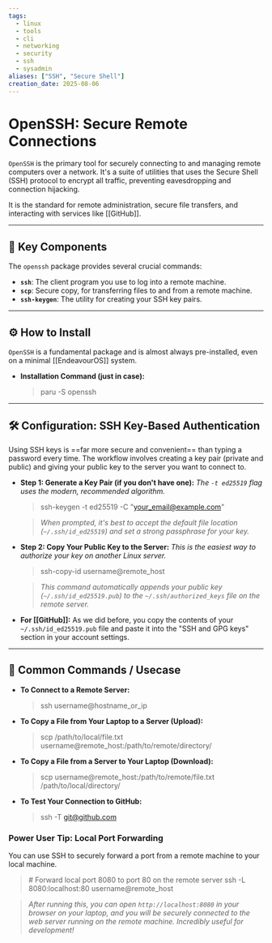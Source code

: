 ```yaml
---
tags:
  - linux
  - tools
  - cli
  - networking
  - security
  - ssh
  - sysadmin
aliases: ["SSH", "Secure Shell"]
creation_date: 2025-08-06
---
```


# OpenSSH: Secure Remote Connections

`OpenSSH` is the primary tool for securely connecting to and managing remote computers over a network. It's a suite of utilities that uses the Secure Shell (SSH) protocol to encrypt all traffic, preventing eavesdropping and connection hijacking.

It is the standard for remote administration, secure file transfers, and interacting with services like [[GitHub]].

---
## 🤔 Key Components
The `openssh` package provides several crucial commands:
- **`ssh`**: The client program you use to log into a remote machine.
- **`scp`**: Secure copy, for transferring files to and from a remote machine.
- **`ssh-keygen`**: The utility for creating your SSH key pairs.

---
## ⚙️ How to Install
`OpenSSH` is a fundamental package and is almost always pre-installed, even on a minimal [[EndeavourOS]] system.

- **Installation Command (just in case):**
  > paru -S openssh

---
## 🛠️ Configuration: SSH Key-Based Authentication
Using SSH keys is ==far more secure and convenient== than typing a password every time. The workflow involves creating a key pair (private and public) and giving your public key to the server you want to connect to.

- **Step 1: Generate a Key Pair (if you don't have one):**
  *The `-t ed25519` flag uses the modern, recommended algorithm.*
  > ssh-keygen -t ed25519 -C "your_email@example.com"

  > *When prompted, it's best to accept the default file location (`~/.ssh/id_ed25519`) and set a strong passphrase for your key.*

- **Step 2: Copy Your Public Key to the Server:**
  *This is the easiest way to authorize your key on another Linux server.*
  > ssh-copy-id username@remote_host

  > *This command automatically appends your public key (`~/.ssh/id_ed25519.pub`) to the `~/.ssh/authorized_keys` file on the remote server.*

- **For [[GitHub]]:** As we did before, you copy the contents of your `~/.ssh/id_ed25519.pub` file and paste it into the "SSH and GPG keys" section in your account settings.

---
## 🚀 Common Commands / Usecase

- **To Connect to a Remote Server:**
  > ssh username@hostname_or_ip

- **To Copy a File from Your Laptop to a Server (Upload):**
  > scp /path/to/local/file.txt username@remote_host:/path/to/remote/directory/

- **To Copy a File from a Server to Your Laptop (Download):**
  > scp username@remote_host:/path/to/remote/file.txt /path/to/local/directory/

- **To Test Your Connection to GitHub:**
  > ssh -T git@github.com

### Power User Tip: Local Port Forwarding
You can use SSH to securely forward a port from a remote machine to your local machine.

> \# Forward local port 8080 to port 80 on the remote server
> ssh -L 8080:localhost:80 username@remote_host

> *After running this, you can open `http://localhost:8080` in your browser on your laptop, and you will be securely connected to the web server running on the remote machine. Incredibly useful for development!*